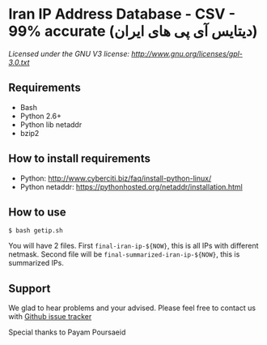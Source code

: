 # Iran IP Address Database - CSV - 99% accurate (دیتایس آی پی های ایران)

_Licensed under the GNU V3 license: http://www.gnu.org/licenses/gpl-3.0.txt_

## Requirements

- Bash
- Python 2.6+
- Python lib netaddr
- bzip2

## How to install requirements

- Python: http://www.cyberciti.biz/faq/install-python-linux/
- Python netaddr: https://pythonhosted.org/netaddr/installation.html

## How to use

    $ bash getip.sh

You will have 2 files. First ``final-iran-ip-${NOW}``, this is all IPs with different netmask. Second file will be ``final-summarized-iran-ip-${NOW}``, this is summarized IPs.

## Support

We glad to hear problems and your advised. Please feel free to contact us with [Github issue tracker]

[Github issue tracker]: https://github.com/payam124/iran-ip/issues

Special thanks to Payam Poursaeid
